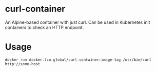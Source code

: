 # curl-container

An Alpine-based container with just curl. Can be used in Kubernetes init
containers to check an HTTP endpoint.

# Usage
```
docker run docker.lco.global/curl-container:image-tag /usr/bin/curl http://some-host
```
